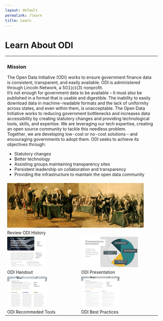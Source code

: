 ```yaml
---
layout: default
permalink: /learn
title: Learn
---
```


# Learn About ODI
<table align="center">
  <tr>
    <td colspan="2">
	<h3>Mission</h3>
	The Open Data Initiative (ODI) works to ensure government finance data is consistent, transparent, and easily available.
	ODI is administered through Lincoln Network, a 501(c)(3) nonprofit.<br>
	It’s not enough for government data to be available – it must also be published in a format that is usable and digestible. 
	The inability to easily download data in machine-readable formats and the lack of uniformity across states, and even within 
	them, is unacceptable. The Open Data Initiative works to reducing government bottlenecks and increases data accessibility by 
	creating statutory changes and providing technological tools, skills, and expertise. We are leveraging our tech expertise, 
	creating an open source community to tackle this needless problem.<br>
	Together, we are developing low-cost or no-cost solutions – and encouraging governments to adopt them.
	ODI seeks to achieve its objectives through:<br>
	<ul>
		<li>Statutory changes</li>
		<li>Better technology</li>
		<li>Assisting groups maintaining transparency sites</li>
		<li>Persistent leadership on collaboration and transparency</li>
		<li>Providing the infrastructure to maintain the open data community</li>
        </ul>
    </td>
  </tr>
  <tr>
    <td colspan="2"><a href="/history"><img src="/assets/img/continental-congress-hero-H-small.png" alt="ODI History"></a>
    </td>
  </tr>
  <tr>
    <td colspan="2">Review ODI History</td>
  </tr>
    <td><a href="/assets/doc/ODI-Handout.pdf"><img src="/assets/img/handout_icon.png" alt="ODI Handout"></a></td>
    <td><a href="/assets/doc/ODI-Presentation-r2.pdf"><img src="/assets/img/odi-presentation-icon.png" alt="ODI Presentation"></a></td>
  <tr>
    <td>ODI Handout</td>
    <td>ODI Presentation</td>
  <tr>
    <td><a href="/assets/doc/ODI_Recommended_Tools.pdf"><img src="/assets/img/tools_icon.png" alt="ODI Recommeded Tools"></a></td>
    <td><a href="/assets/doc/ODI-Best-Practices.pdf"><img src="/assets/img/practices_icon.png" alt="ODI Best Practices"></a></td>
  </tr>
  <tr>
    <td>ODI Recommeded Tools</td>
    <td>ODI Best Practices</td>
  </tr>
</table>

